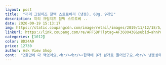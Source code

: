 ```yaml
---
layout: post 
title:  "끼리 크림치즈 찰떡 스트로베리 (냉동), 60g, 9개입" 
description: 끼리 크림치즈 찰떡 스트로베 ..
date: 2020-09-19 15:13:17 
img: https://static.coupangcdn.com/image/retail/images/2019/11/12/18/5/fc7d57d9-b769-4d75-83a1-7f744056e131.jpg 
linkUrl: https://link.coupang.com/re/AFFSDP?lptag=AF3600438&subid=ahnPublicAsk&pageKey=335485829&itemId=1070482248&vendorItemId=5559644859&traceid=V0-113-e95b1a2a1d318874 
categories: [1012] 
color: BD24A9 
price: 12730 
author: Ask View Shop 
cont:  "2틀만에 다 먹었어요.<br/><br/>⭐️한팩에 9개 낱개로 들어있구요.<br/> 냉동상태로 두다가 하나씩 꺼내서 상온에 좀 두면 금방 녹아서 말랑말랑 상태로 되면 먹는데.<br/>.<br/> 진짜 이건 드신분들만 알거에요!!!! 최고 너무 맛있어요ㅜㅜ♡ 무조건 재구매 할 예정입니다.<br/> 다이어트는 어디로... <br/>.<br/><br/>⭐️헉... <br/> 블루베리 맛도 너무 맛나서 딸기로 시켜봤는데... <br/>.<br/> 웬걸 정말 모찌모찌하니 맛있어요ㅠㅠㅠ 모찌떡 워낙 좋아하는데 너무 쫄깃쫄깃 맛있어서 요깃거리로 하루에 하나씩 매일 먹고있어요.<br/><br/>거짓말 안하고<br/>겉은 찰떡이라 쫀득하고 속은 부드럽고 고소하고 저와 아이들은 입에 딱 맞아 그런지 맛있네요^^<br/>그림으로 봤을때 너무 먹고싶었던거라<br/>느끼한걸 잘못먹는 남편은 느끼하다고 하네요<br/>맛있는데 또 다른 말이 필요할까요?<br/>뭐 입맛은 개인차가 있으니까요<br/>뭐라 표현할수없는 맛<br/>부들부들하면서 살살 녹네요<br/>새벽에 안전하게 문앞까지 배송<br/>암튼 저랑 아이들은 모두 맛있다고 폭풍흡입했어요<br/>우와<br/>진짜 진짜 맛있네요.<br/><br/>쫀득쫀득하니 완전 굿입니다.<br/><br/>출출할때 냉동실에서 꺼내 놓고 살짝 녹았을때 먹으면 끝내줘요<br/>치즈 좋아하시는분들 입맛에 딱 일거에요<br/>포장지부터 남다르네요<br/>하나빼고 전부 다 냉장고 냉동실로 직행<br/>" 
---
```

